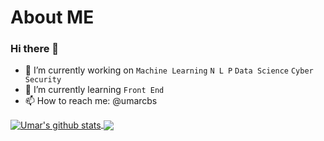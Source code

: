 # About ME

### Hi there 👋

- 🔭 I’m currently working on `Machine Learning` `N L P` `Data Science` `Cyber Security` 
- 🌱 I’m currently learning `Front End`
- 📫 How to reach me: @umarcbs

<a href="https://github.com/umarcbs/ReadME">
  <img align="center" src="https://github-readme-stats.vercel.app/api?username=umarcbs&count_private=true&show_icons=true&include_all_commits=true)" alt="Umar's github stats" />
</a>
<a href="https://github.com/umarcbs/ReadME">
  <img align="center" src="https://github-readme-stats.vercel.app/api/top-langs/?username=umarcbs&layout=compact"](https://github.com/umarcbs/github-readme-stats" />
</a>
